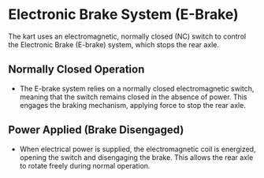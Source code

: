 # Electronic Brake System (E-Brake)

The kart uses an electromagnetic, normally closed (NC) switch to control the Electronic Brake (E-brake) system, which stops the rear axle.

## Normally Closed Operation

- The E-brake system relies on a normally closed electromagnetic switch, meaning that the switch remains closed in the absence of power. This engages the braking mechanism, applying force to stop the rear axle.

## Power Applied (Brake Disengaged)

- When electrical power is supplied, the electromagnetic coil is energized, opening the switch and disengaging the brake. This allows the rear axle to rotate freely during normal operation.
